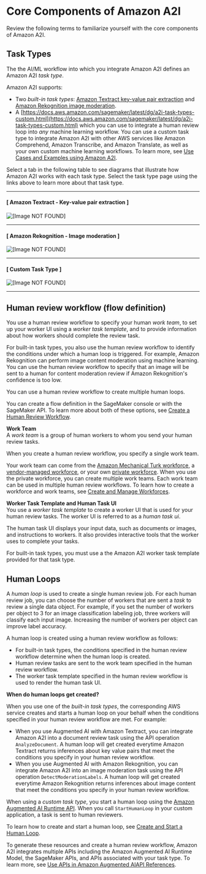 # Core Components of Amazon A2I<a name="a2i-getting-started-core-components"></a>

Review the following terms to familiarize yourself with the core components of Amazon A2I\. 

## Task Types<a name="a2i-task-type-get-started"></a>

The the AI/ML workflow into which you integrate Amazon A2I defines an Amazon A2I *task type*\. 

Amazon A2I supports:
+ Two *built\-in task types*: [Amazon Textract key\-value pair extraction](https://docs.aws.amazon.com/sagemaker/latest/dg/a2i-textract-task-type.html) and [Amazon Rekognition image moderation](https://docs.aws.amazon.com/sagemaker/latest/dg/a2i-rekognition-task-type.html)\.
+ A [https://docs.aws.amazon.com/sagemaker/latest/dg/a2i-task-types-custom.html](https://docs.aws.amazon.com/sagemaker/latest/dg/a2i-task-types-custom.html) which you can use to integrate a human review loop into *any* machine learning workflow\. You can use a custom task type to integrate Amazon A2I with other AWS services like Amazon Comprehend, Amazon Transcribe, and Amazon Translate, as well as your own custom machine learning workflows\. To learn more, see [Use Cases and Examples using Amazon A2I](a2i-task-types-general.md)\.

Select a tab in the following table to see diagrams that illustrate how Amazon A2I works with each task type\. Select the task type page using the links above to learn more about that task type\.

------
#### [ Amazon Textract \- Key\-value pair extraction ]

![\[Image NOT FOUND\]](http://docs.aws.amazon.com/sagemaker/latest/dg/images/a2i/diagrams/product-page-diagram_A21-Components_Textract@2x.png)

------
#### [ Amazon Rekognition \- Image moderation ]

![\[Image NOT FOUND\]](http://docs.aws.amazon.com/sagemaker/latest/dg/images/a2i/diagrams/product-page-diagram_A2I-Components_Rekognition@2x.png)

------
#### [ Custom Task Type ]

![\[Image NOT FOUND\]](http://docs.aws.amazon.com/sagemaker/latest/dg/images/a2i/diagrams/product-page-diagram_A2I-Components_Custom@2x.png)

------

## Human review workflow \(flow definition\)<a name="a2i-getting-started-human-review-workflow"></a>

You use a human review workflow to specify your human *work team*, to set up your worker UI using a *worker task template*, and to provide information about how workers should complete the review task\. 

For built\-in task types, you also use the human review workflow to identify the conditions under which a human loop is triggered\. For example, Amazon Rekognition can perform image content moderation using machine learning\. You can use the human review workflow to specify that an image will be sent to a human for content moderation review if Amazon Rekognition's confidence is too low\.

You can use a human review workflow to create multiple human loops\.

You can create a flow definition in the SageMaker console or with the SageMaker API\. To learn more about both of these options, see [Create a Human Review Workflow](a2i-create-flow-definition.md)\.

**Work Team**  
A *work team* is a group of human workers to whom you send your human review tasks\.

When you create a human review workflow, you specify a single work team\. 

Your work team can come from the [Amazon Mechanical Turk workforce](https://docs.aws.amazon.com/sagemaker/latest/dg/sms-workforce-management-public.html), a [vendor\-managed workforce](https://docs.aws.amazon.com/sagemaker/latest/dg/sms-workforce-management-vendor.html), or your own [private workforce](https://docs.aws.amazon.com/sagemaker/latest/dg/sms-workforce-private.html)\. When you use the private workforce, you can create multiple work teams\. Each work team can be used in multiple human review workflows\. To learn how to create a workforce and work teams, see [Create and Manage Workforces](sms-workforce-management.md)\.

**Worker Task Template and Human Task UI**  
You use a *worker task template* to create a worker UI that is used for your human review tasks\. The worker UI is referred to as a *human task ui*\.

The human task UI displays your input data, such as documents or images, and instructions to workers\. It also provides interactive tools that the worker uses to complete your tasks\. 

For built\-in task types, you must use a the Amazon A2I worker task template provided for that task type\.

## Human Loops<a name="a2i-getting-started-human-loop"></a>

A *human loop* is used to create a single human review job\. For each human review job, you can choose the number of workers that are sent a *task* to review a single data object\. For example, if you set the number of workers per object to 3 for an image classification labeling job, three workers will classify each input image\. Increasing the number of workers per object can improve label accuracy\.

A human loop is created using a human review workflow as follows:
+ For built\-in task types, the conditions specified in the human review workflow determine when the human loop is created\.
+ Human review tasks are sent to the work team specified in the human review workflow\. 
+ The worker task template specified in the human review workflow is used to render the human task UI\. 

**When do human loops get created?**

When you use one of the *built\-in task types*, the corresponding AWS service creates and starts a human loop on your behalf when the conditions specified in your human review workflow are met\. For example:
+ When you use Augmented AI with Amazon Textract, you can integrate Amazon A2I into a document review task using the API operation `AnalyzeDocument`\. A human loop will get created everytime Amazon Textract returns inferences about key value pairs that meet the conditions you specify in your human review workflow\. 
+ When you use Augmented AI with Amazon Rekognition, you can integrate Amazon A2I into an image moderation task using the API operation `DetectModerationLabels`\. A human loop will get created everytime Amazon Rekognition returns inferences about image content that meet the conditions you specify in your human review workflow\.

When using a *custom task type*, you start a human loop using the [Amazon Augmented AI Runtime API](https://docs.aws.amazon.com/augmented-ai/2019-11-07/APIReference/Welcome.html)\. When you call `StartHumanLoop` in your custom application, a task is sent to human reviewers\. 

To learn how to create and start a human loop, see [Create and Start a Human Loop](a2i-start-human-loop.md)\.

To generate these resources and create a human review workflow, Amazon A2I integrates multiple APIs including the Amazon Augmented AI Runtime Model, the SageMaker APIs, and APIs associated with your task type\. To learn more, see [Use APIs in Amazon Augmented AIAPI References](a2i-api-references.md)\.